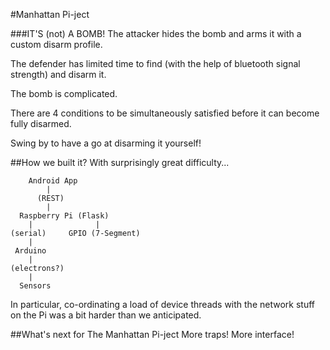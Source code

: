 #Manhattan Pi-ject

###IT'S (not) A BOMB!
The attacker hides the bomb and arms it with a custom disarm profile.

The defender has limited time to find (with the help of bluetooth signal strength) and disarm it.

The bomb is complicated.

There are 4 conditions to be simultaneously satisfied before it can become fully disarmed.

Swing by to have a go at disarming it yourself!

##How we built it?
With surprisingly great difficulty...

        Android App 
            |
          (REST)
            |
      Raspberry Pi (Flask)
        |              |
    (serial)     GPIO (7-Segment)
        |
     Arduino
        |
    (electrons?)
        |
      Sensors
  
In particular, co-ordinating a load of device threads with the network stuff on the Pi was a bit harder than we anticipated.

##What's next for The Manhattan Pi-ject
More traps! More interface!
